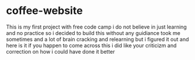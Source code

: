 # coffee-website
This is my first project with free code camp 
i do not believe in just learning and no practice so i decided to build this without any guidiance 
took me sometimes and a lot of brain cracking and relearning but i figured it out and here is it
if you happen to come across this i did like your criticizm and correction on how i could have done it better

